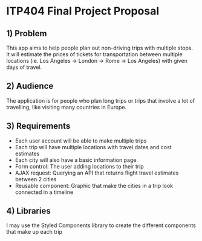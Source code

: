 # ITP404 Final Project Proposal

## 1) Problem

This app aims to help people plan out non-driving trips with multiple stops. It will estimate the prices of tickets for transportation between multiple locations (ie. Los Angeles -> London -> Rome -> Los Angeles) with given days of travel.

## 2) Audience

The application is for people who plan long trips or trips that involve a lot of travelling, like visiting many countries in Europe.

## 3) Requirements

* Each user account will be able to make multiple trips
* Each trip will have multiple locations with travel dates and cost estimates
* Each city will also have a basic information page
* Form control: The user adding locations to their trip
* AJAX request: Querying an API that returns flight travel estimates between 2 cities
* Reusable component: Graphic that make the cities in a trip look connected in a timeline

## 4) Libraries

I may use the Styled Components library to create the different components that make up each trip

